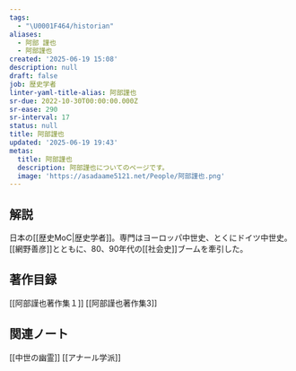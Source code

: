 ```yaml
---
tags:
  - "\U0001F464/historian"
aliases:
  - 阿部 謹也
  - 阿部謹也
created: '2025-06-19 15:08'
description: null
draft: false
job: 歴史学者
linter-yaml-title-alias: 阿部謹也
sr-due: 2022-10-30T00:00:00.000Z
sr-ease: 290
sr-interval: 17
status: null
title: 阿部謹也
updated: '2025-06-19 19:43'
metas:
  title: 阿部謹也
  description: 阿部謹也についてのページです。
  image: 'https://asadaame5121.net/People/阿部謹也.png'
---
```

## 解説
日本の[[歴史MoC|歴史学者]]。専門はヨーロッパ中世史、とくにドイツ中世史。[[網野善彦]]とともに、80、90年代の[[社会史]]ブームを牽引した。
## 著作目録
[[阿部謹也著作集１]]
[[阿部謹也著作集3]]
## 関連ノート
[[中世の幽霊]]
[[アナール学派]]
